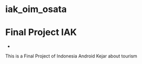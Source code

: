 # iak_oim_osata
Final Project IAK
===========================================
+
This is a Final Project of Indonesia Android Kejar about tourism
